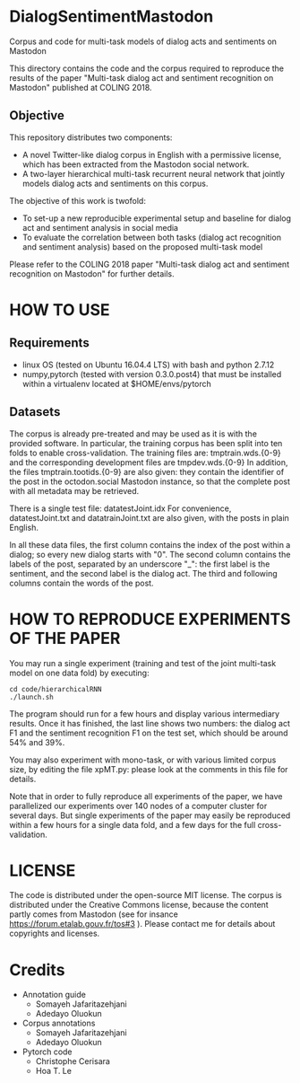# DialogSentimentMastodon
Corpus and code for multi-task models of dialog acts and sentiments on Mastodon

This directory contains the code and the corpus required to reproduce the results of the paper
"Multi-task dialog act and sentiment recognition on Mastodon" published at COLING 2018.

## Objective

This repository distributes two components:

- A novel Twitter-like dialog corpus in English with a permissive license, which has been extracted from the Mastodon social network.
- A two-layer hierarchical multi-task recurrent neural network that jointly models dialog acts and sentiments on this corpus.

The objective of this work is twofold:

- To set-up a new reproducible experimental setup and baseline for dialog act and sentiment analysis in social media
- To evaluate the correlation between both tasks (dialog act recognition and sentiment analysis) based on the proposed multi-task model

Please refer to the COLING 2018 paper "Multi-task dialog act and sentiment recognition on Mastodon" for further details.

HOW TO USE
==========

Requirements
------------

- linux OS (tested on Ubuntu 16.04.4 LTS) with bash and python 2.7.12
- numpy,pytorch (tested with version 0.3.0.post4) that must be installed within a virtualenv located at $HOME/envs/pytorch


Datasets
--------

The corpus is already pre-treated and may be used as it is with the provided software.
In particular, the training corpus has been split into ten folds to enable cross-validation.
The training files are: tmptrain.wds.{0-9} and the corresponding development files are tmpdev.wds.{0-9}
In addition, the files tmptrain.tootids.{0-9} are also given: they contain the identifier of the post
in the octodon.social Mastodon instance, so that the complete post with all metadata may be retrieved.

There is a single test file: datatestJoint.idx
For convenience, datatestJoint.txt and datatrainJoint.txt are also given, with the posts in plain English.

In all these data files, the first column contains the index of the post within a dialog;
so every new dialog starts with "0".
The second column contains the labels of the post, separated by an underscore "_": the first label is the sentiment, and the second label is the dialog act.
The third and following columns contain the words of the post.

HOW TO REPRODUCE EXPERIMENTS OF THE PAPER
============================

You may run a single experiment (training and test of the joint multi-task model on one data fold) by executing:

```
cd code/hierarchicalRNN
./launch.sh
```

The program should run for a few hours and display various intermediary results.
Once it has finished, the last line shows two numbers: the dialog act F1 and the sentiment recognition F1 on the test set, which should be around 54% and 39%.

You may also experiment with mono-task, or with various limited corpus size, by editing the file xpMT.py: please look at the comments in this file for details.

Note that in order to fully reproduce all experiments of the paper, we have parallelized our experiments over 140 nodes of a computer cluster for several days.
But single experiments of the paper may easily be reproduced within a few hours for a single data fold, and a few days for the full cross-validation.

LICENSE
=======

The code is distributed under the open-source MIT license.
The corpus is distributed under the Creative Commons license, because the content partly comes from Mastodon (see for insance https://forum.etalab.gouv.fr/tos#3 ).
Please contact me for details about copyrights and licenses.

# Credits

- Annotation guide
  - Somayeh Jafaritazehjani
  - Adedayo Oluokun
- Corpus annotations
  - Somayeh Jafaritazehjani
  - Adedayo Oluokun
- Pytorch code
  - Christophe Cerisara
  - Hoa T. Le


